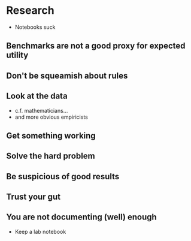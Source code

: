# Research

- Notebooks suck

## Benchmarks are not a good proxy for expected utility

## Don't be squeamish about rules

## Look at the data

- c.f. mathematicians...
- and more obvious empiricists

## Get something working

## Solve the hard problem

## Be suspicious of good results

## Trust your gut

## You are not documenting (well) enough

- Keep a lab notebook
